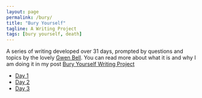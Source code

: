```yaml
---
layout: page
permalink: /bury/
title: "Bury Yourself"
tagline: A Writing Project
tags: [bury yourself, death]
---
```


A series of writing developed over 31 days, prompted by questions and topics by the lovely [Gwen Bell](http://www.gwenbell.com "Gwen Bell"). You can read more about what it is and why I am doing it in my post [Bury Yourself Writing Project](http://www.foursides.ca/Bury-Yourself-Writing-Project "Bury Yourself Writing Project")
<br>

- [Day 1](http://www.foursides.ca/Bury-Yourself-Day-One/ "Bury Yourself | Day 1")
- [Day 2](http://www.foursides.ca/bury-yourself-day-Two/ "Bury Yourself | Day 2")
- [Day 3](http://www.foursides.ca/Bury-Yourself-Day-Three/ "Bury Yourself | Day 3")


